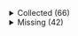 <details><summary>Collected (66)</summary>
<p>

| Packet |
| --- |
| login |
| custom_payload |
| difficulty |
| abilities |
| held_item_slot |
| declare_recipes |
| tags |
| entity_status |
| declare_commands |
| unlock_recipes |
| position |
| player_info |
| update_view_position |
| map_chunk |
| spawn_entity |
| entity_metadata |
| entity_velocity |
| entity_update_attributes |
| initialize_world_border |
| update_time |
| spawn_position |
| server_data |
| window_items |
| block_change |
| multi_block_change |
| entity_move_look |
| rel_entity_move |
| entity_destroy |
| advancements |
| update_health |
| experience |
| entity_head_rotation |
| world_event |
| entity_look |
| entity_teleport |
| entity_equipment |
| update_light |
| system_chat |
| named_entity_spawn |
| tab_complete |
| player_chat |
| death_combat_event |
| respawn |
| game_state_change |
| sound_effect |
| set_slot |
| set_cooldown |
| acknowledge_player_digging |
| unload_chunk |
| entity_sound_effect |
| map |
| set_title_text |
| world_particles |
| keep_alive |
| scoreboard_objective |
| scoreboard_display_objective |
| scoreboard_score |
| named_sound_effect |
| entity_effect |
| remove_entity_effect |
| open_window |
| craft_progress_bar |
| close_window |
| boss_bar |
| collect |
| statistics |

</p>
</details>
<details><summary>Missing (42)</summary>
<p>

| Packet |
| --- |
| spawn_entity_experience_orb |
| animation |
| block_break_animation |
| tile_entity_data |
| block_action |
| chat_preview |
| face_player |
| nbt_query_response |
| chat_suggestions |
| hide_message |
| kick_disconnect |
| explosion |
| open_horse_window |
| trade_list |
| vehicle_move |
| open_book |
| open_sign_entity |
| craft_recipe_response |
| end_combat_event |
| enter_combat_event |
| resource_pack_send |
| camera |
| update_view_distance |
| should_display_chat_preview |
| attach_entity |
| set_passengers |
| teams |
| stop_sound |
| playerlist_header |
| select_advancement_tab |
| clear_titles |
| action_bar |
| world_border_center |
| world_border_lerp_size |
| world_border_size |
| world_border_warning_delay |
| world_border_warning_reach |
| ping |
| set_title_subtitle |
| set_title_time |
| simulation_distance |
| message_header |

</p>
</details>